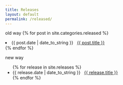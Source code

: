 ```yaml
---
title: Releases
layout: default
permalink: /released/
---
```


old way
{% for post in site.categories.released %}
 <li><span>{{ post.date | date_to_string }}</span> &nbsp; <a href="{{ post.url }}">{{ post.title }}</a></li>
{% endfor %}


new way
<ul>
{% for release in site.releases %}
  <li><span>{{ release.date | date_to_string }}</span> &nbsp; <a href="{{ release.url }}">{{ release.title }}</a></li>
{% endfor %}
</ul>
